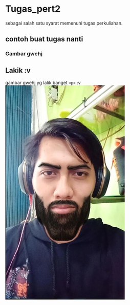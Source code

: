 # Tugas_pert2
sebagai salah satu syarat memenuhi tugas perkuliahan.

## contoh buat tugas nanti
### Gambar gwehj

## Lakik :v

gambar gwehj yg lalik banget `<p>` :v
![gwhej](Lakik.JPG)